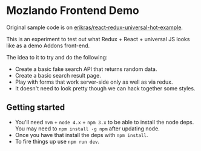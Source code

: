 # Mozlando Frontend Demo

Original sample code is on [erikras/react-redux-universal-hot-example](https://github.com/erikras/react-redux-universal-hot-example/).

This is an experiment to test out what Redux + React + universal JS looks
like as a demo Addons front-end.

The idea to it to try and do the following:

* Create a basic fake search API that returns random data.
* Create a basic search result page.
* Play with forms that work server-side only as well as via redux.
* It doesn't need to look pretty though we can hack together some styles.

## Getting started

* You'll need `nvm` + `node 4.x` + `npm 3.x` to be able to install the node
  deps. You may need to `npm install -g npm` after updating node.
* Once you have that install the deps with `npm install`.
* To fire things up use `npm run dev`.


